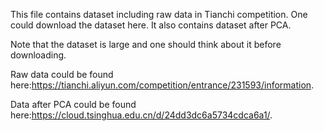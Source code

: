 This file contains dataset including raw data in Tianchi competition. One could download the dataset here. It also contains dataset after PCA.

Note that the dataset is large and one should think about it before downloading.

Raw data could be found here:https://tianchi.aliyun.com/competition/entrance/231593/information.

Data after PCA could be found here:https://cloud.tsinghua.edu.cn/d/24dd3dc6a5734cdca6a1/.
